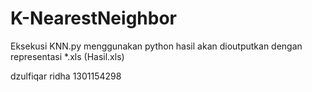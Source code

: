 # K-NearestNeighbor

Eksekusi KNN.py menggunakan python
hasil akan dioutputkan dengan representasi *.xls (Hasil.xls)

dzulfiqar ridha 1301154298